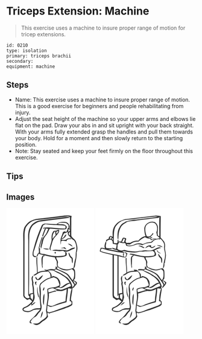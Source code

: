 # Triceps Extension: Machine
> This exercise uses a machine to insure proper range of motion for tricep extensions.

``` 
id: 0210 
type: isolation 
primary: triceps brachii 
secondary:  
equipment: machine 
``` 

## Steps

 - Name: This exercise uses a machine to insure proper range of motion. This is a good exercise for beginners and people rehabilitating from injury.
 - Adjust the seat height of the machine so your upper arms and elbows lie flat on the pad. Draw your abs in and sit upright with your back straight. With your arms fully extended grasp the handles and pull them towards your body. Hold for a moment and then slowly return to the starting position.
 - Note: Stay seated and keep your feet firmly on the floor throughout this exercise.

## Tips


## Images

<svg width="175pt" height="250pt" viewBox="0 0 175 250" xmlns="http://www.w3.org/2000/svg"><g fill="#FFF"><path d="M0 0h175v250H0V0m99.97 16.62c-10.61 1.28-21.24 2.46-31.85 3.78-5.57.52-11.29.91-16.32 3.59-7.43 1.95-12.42 8.4-16.12 14.73-2.94 8.82-1.87 18.2-1.86 27.31-.02 36 .03 72-.02 107.99.43 1.06.85 2.12 1.25 3.2 2.09 1.7 4.26 3.3 6.32 5.05 1.59-.63 3.2-1.24 4.79-1.86 1.77 1.54 3.56 3.04 5.35 4.56-3.82 4.13-7.81 8.43-13.12 10.63-2.26 1.15-5.47 1.71-6.23 4.53-.47 4.74 5.33 5.73 8.85 6.12 4.86.92 9.09-1.79 13.09-4.07 4.33-.88 8.8-.94 13.2-1.09-1.92 3.08-4.94 5.23-6.99 8.2-3.11 4.72-7.37 8.51-11.54 12.27-1.79 1.79-3.64 4.63-1.41 6.85 1.35.09 2.71.19 4.06.28-1.1-.89-2.22-1.79-3.32-2.68 1.89-4.17 4.95-8.03 9.2-9.93 3.88-2.06 5.41-6.44 8.42-9.4 4.63-3.9 5.38-10.79 3.71-16.32-.77-6.73-1.51-13.54-.59-20.29-.05-5-.31-10.03-1.35-14.92.46-5.14 5.47-7.66 9.07-10.52 5.25-4.1 11.81-5.66 18.1-7.37 2.83 1.34 6.41 2.29 7.74 5.46 1.55 3.32 2.74 6.8 3.56 10.37-3.39 1.94-7.03 3.77-11 3.99-4.58.35-9.35.99-13.38 3.36 0 7.54 1.49 15.11.05 22.6-1.37 6.57-1.53 13.3-2.59 19.92-.17 4.21 3.01 8.67.66 12.69-3.51 4.65-9.41 6.52-13.26 10.84-3.88 3.62-9.38 2.59-14.18 2.53 3.15 1.6 6.7 4.1 10.36 2.54 3.94-.82 6.41-4.12 9.39-6.47 4.24-2.6 8.81-5.35 11-10.04-1.07-2.52-1.13-5.27-1.16-7.96 1.44.84 2.89 1.68 4.33 2.53l.04-1.15c10.12-2.49 20.05-5.77 29.9-9.19 5.05-2.38 10.92-3.39 15.11-7.3.24-2.25.11-4.51.09-6.77-.98-.91-1.98-1.78-2.86-2.78.54-7.96 2.78-15.71 3.08-23.68 2.46-.35 4.07-1.97 4.84-4.27 2.28-1.63 4.15-3.82 4.18-6.8-1.55-2.26-4.27-3.17-6.57-4.42.85-1.2 1.75-2.36 2.67-3.51.46-5.19.67-10.47-.08-15.64-.22-1.9-1.74-3.14-2.99-4.41 3.51-1.9 3.05-6.21 3.71-9.54 1.34-7.32 3.05-14.66 2.56-22.15 1.75-4.67 2.13-9.88.69-14.69-1.13-4.07-1.92-8.68-5.33-11.57-2.1-2.09-4.81-3.97-5.9-6.78-.24-8.97.05-17.96-.04-26.94.1-4.13-.41-8.35.75-12.38-9.93-2.75-20.09.16-30.06.97M75.12 156.84c-1 2.23-3.18 4.67-1.66 7.2 1.65-1.84 3.07-4.87 1.66-7.2m-2.08 27.18c-.23 2.92.07 5.93 1.89 8.34 0-7.54.99-15.03.9-22.58-3.09 4.11-2.41 9.42-2.79 14.24m-5.06 34.29c3.18-3.79 4.46-8.77 4.73-13.62-3.5 3.54-3.33 9.09-4.73 13.62z"/><path d="M65.06 23.07c19.02-1.97 38.01-4.22 56.95-6.74 1.63-.03 3.03.93 4.54 1.38.22 8.1-.01 16.2.04 24.3-.29-.5-.87-1.52-1.16-2.02 1.87-5.16-1.95-11.83-7.49-12.51-6.25-.72-13.06-.08-18 4.2-7.8-.33-15.61-.39-23.39-1.09-2.26.92-5.2 1.34-6.14 3.97C63.95 48.92 58.54 63.8 54.7 79.09c-1.27 4.6-2.95 9.31-2.34 14.15.52 3.4 5.57 5.73 7.9 2.63-1.83-.84-4.58-.3-5.78-2.25-.85-3.62-.25-7.41 1.31-10.74 5.02-16.46 10.42-32.86 17.3-48.64 1.34-1.25 3.24-1.62 4.84-2.47 12.55 2.31 25.39 1.49 38.02 2.85 2.67.72 2.31 3.99 1 5.84-14.34.33-28.65-3.48-42.97-1.67-.16.54-.48 1.6-.65 2.13 1.51-.39 3.02-.79 4.53-1.14-.42.53-1.27 1.59-1.7 2.11-1.61 4.26-3.09 8.57-4.66 12.84.45.72.91 1.43 1.37 2.14 1.55-5.72 3.78-11.22 6.18-16.63 1.5.25 2.99.51 4.49.77-2.05 3.85-3.14 8.19-5.72 11.74-1.79 2.65-4.3 4.79-5.68 7.71-2.46 4.55-2.05 9.91-3.82 14.7-.93 1.86.61 3.54 1.31 5.19.17-3.8 1.56-7.29 2.62-10.88.81-5.37 2.46-10.89 6.19-14.99 2.89-3.43 5.13-7.41 6.75-11.59.44-1.07 1.18-2.7 2.71-2.13 10.22.4 20.55 2.57 30.74.87 1.37-1.8 2.53-4.31.67-6.23-3.95-5.17-11.47-2.77-16.99-4.14 3.94-3.19 9.11-2.1 13.77-2.18 3.32-.1 5.81 2.3 7.63 4.79.08 1.85.15 3.71.21 5.56-.39-.03-1.16-.08-1.55-.11-.44 3.1-1.66 6.03-3.47 8.58-.48-.47-1.43-1.41-1.91-1.88-1.45.45-2.95.81-4.33 1.45-1.04 4.67-3.24 8.94-4.61 13.49-.37 3.84-.24 7.72-.26 11.57.84-1.99 1.11-4.14.88-6.28 3.1-3.31 7.46-.81 11.24-.69.63-4.81 6.23-4.26 9.83-3.97-.23-.5-.69-1.49-.92-1.99-2.81.55-6.16-.33-8.52 1.65-3.14 3.03-7.82 1.1-11.68 1.64 2.8-1.97 6.36-2.9 8.59-5.63.98-1.5 1.77-3.12 2.4-4.79-2.92-.38-3.68 3.15-5.04 5.03-1.59 1.08-3.17 2.16-4.76 3.25 1.71-3.6 2.94-7.5 5.22-10.78 2.85-.66 5.83-1.15 7.76-3.61-.9 2.31-.25 4.74.18 7.07 1.95 1.11 3.34 2.83 4.18 4.9.47.19 1.4.56 1.87.74 1.08 2.35 3.26 3.73 5.57 4.66 4.81 6.63 5.96 15.56 3.85 23.37-.75 4.97.19 10.16-1.62 14.97-1.81 5.32-1.73 11-3.14 16.39-5.55 2.13-11.63 4.4-17.61 2.73-3.94-1.02-7.92-2.09-11.58-3.88-2.41-2.02-2.73-5.42-1.94-8.3 1.37-4.29-3.21-7.21-3.22-11.34 6.78-.21 14.04.16 20.17-3.26 1.3-2.39 1.08-5.04-.59-7.22l-2.35.84c1.71 2.02 1.17 5.3-1.44 6.19-12.36 2.14-25.19 1.05-37.19-2.52-3.39-1.28-7.16-.54-10.5-1.99-.22-3.2-1.06-6.45-.03-9.6l-1.85-.68c2.32-7.33 3.65-15 6.95-22l-2.08.48c-2.25 6.95-4.57 13.9-6.02 21.06.19 3.02.47 6.03.54 9.05-2.28 2.23-4.39 4.88-4.5 8.24l.61.05c1.73-1.63 2.21-4.17 3.51-6.13 4.06 2.59 8.99 2.29 13.39 3.94 6.07 1.67 12.36 2.4 18.54 3.57.79 3.03 2.81 5.51 3.84 8.42.23 3.66-.23 7.47 1.48 10.89-.94-.3-2.82-.89-3.76-1.18-.04 1.47-.05 2.94-.02 4.42-.97.4-1.95.8-2.92 1.2-3.7-.68-7.54-.78-11.11.53-2.85 1.22-5.88.12-8.83.18 1.27 1.35 2.96 2.06 4.69 2.6-5.92-.62-12.26-.56-17.35 2.93-.03-10.19-1.53-20.33-.93-30.54-2.23-.58-1.67 2.52-1.75 3.82-.48 9.23 1.66 18.33 1.21 27.54-2.28 1.44-4.54 2.92-6.84 4.33 0 .24.01.73.02.97 4.44.17 7.39-3.98 11.36-5.37 5.33-2.77 11.44-1.71 17.15-2.74 4.58 2.18 5.41 7.38 5.23 11.93-7.93 1.28-14.24 6.81-20.26 11.75-3.01 5.11-1.88 11.16-1.49 16.77.95 4.57-.97 9.17-.07 13.74 1.17 5.32 1.1 10.8 1.8 16.18.53 3.17-3.15 2.79-5.19 2.73-4.73-.4-9.26 1.45-13.24 3.85-4.36 2.95-10.11 1.68-14.74.02-2.26-3.38 3.29-4.37 5.42-5.72 3.37-1.41 6.36-3.61 8.88-6.23.53.39 1.06.78 1.59 1.18l-1.68 2.14c3.26-2.08 6.78-4.08 9.06-7.29-2.73 0-4.46 2.15-6.21 3.92-.38-.54-.77-1.07-1.15-1.6 4.81-4.07 6.63-11.03 5.16-17.05-1.4-5.64-.05-11.56-1.66-17.14-.65-2.27-.89-4.64-.14-6.92-.64-2.32-1.37-4.65-1.66-7.05-.33-2.15 1.11-4.11 1.01-6.22-.86-.96-1.79.91-2.21 1.5-2.71 4.68 1.39 9.72-.06 14.65 1.49 5.83 1.86 11.79 1.71 17.81-2 .33-3.98.72-5.97 1.07-.42.76-.93 1.45-1.54 2.06-.36-7.24-.24-14.52-.05-21.78.3-32-.3-64.02.34-96.02.7-7.3 2.57-15.08 7.87-20.47 3.62-2.85 7.62-5.49 12.1-6.74 20.24-2.63 40.53-4.86 60.72-7.78-2.03-1.76-4.85-1.48-7.34-1.5-14.39 1.9-28.79 3.68-43.19 5.47-7.35.98-15.34 1.78-21.25 6.73-4.31 2.48-6.55 7.09-8.79 11.31-2.96 7.32-2.44 15.32-2.1 23.02.05 36.3-.03 72.61.04 108.9 1.12 1.34 3.41 2.81 2.15 4.82-4.24 3.7-10.87-1.8-9.72-6.69.21-40.03-.14-80.07.2-120.1.34-4.19.89-8.48 2.4-12.43 5.06-9.39 15.53-16.01 26.35-15.44m29.21 22.08c-4.35 4.83-4.64 11.74-3.98 17.89-.98 6.11-3.59 11.92-4.52 18.06 1.25 1.29 2.49 2.6 3.89 3.74-.54-1.05-1.12-2.07-1.71-3.07.01-2.26.31-4.5 1.22-6.58 1.74-4.33 2.1-9.14 4.47-13.23 3.16-6.53 11.01-10.2 11.75-17.98-.55-.37-1.66-1.11-2.21-1.48-2.35 2.57-5.85 1.96-8.91 2.65m28.13 25.68c3.36 1.62 6.23 4.09 9.68 5.52-2.01-3.29-5.62-6.1-9.68-5.52m-15 8.71c2.31.13 4.63.1 6.95.05 1.7.95 3.48 1.74 5.31 2.42-.99-1.55-2.14-2.99-3.3-4.41-3.01.56-6.01 1.15-8.96 1.94m20.29 1.12c-2.89 1.85-6.25 4.04-9.83 3.05-5.5-1.5-11.25-.4-16.86-1.03-3.5-.5-6.99.04-10.26 1.33 4.53.98 9.23.57 13.8 1.34 3.87.72 8.99-2.61 11.5 1.83.44-.25.89-.5 1.34-.75 6.23.84 11.05-3.87 16.67-5.52 1.57-.16 1.97-1.78 2.7-2.9-3.09.55-6.46.69-9.06 2.65m-54.59-.58c3.76 1.39 8.35 3.32 12.09.86-3.98-.61-8.06-1.45-12.09-.86m24.23 10.24c1.55-.42 1.41-3.31-.13-3.66-1.5.47-1.33 3.24.13 3.66m26.34-2.07c.5 4.52 1.95 9.26 6.15 11.65.65 3.2-.09 6.9 2.22 9.55.28-3.42.67-6.92-.08-10.31-1.05-1.62-2.7-2.7-3.96-4.13-1.69-2.14-1.4-5.67-4.33-6.76m-53.65 12.69c-.01 6.15.4 12.33 1.56 18.38 1.13-1.78 1.03-3.82.29-5.73 1-6.03-.66-12.42 1.91-18.15.81-.1 2.44-.3 3.25-.41-.5-.38-1.51-1.14-2.02-1.52-3.72.24-4.74 4.4-4.99 7.43m-7.25 40.66c-1.77-1.27-2.75-3.19-3.77-5.04-2.18.19-.73 2.6-.29 3.68 1.84 3.41 6.68 3.14 9.13.61 2.18-2.27 4.05-4.87 5.16-7.83-4.06 1.99-6.95 5.59-10.23 8.58m-5.5 4.99c-.77 2.7.56 4.88 2.65 6.49-.22-1.26-.46-2.52-.73-3.77.44-1.18.87-2.35 1.29-3.53-.81.2-2.41.61-3.21.81m5.18 25.33c.53 2.08.82 4.36 2.52 5.88-.04-4.43-1.98-8.53-2.39-12.91-.35-3.07-.18-6.16-.37-9.24-1.26 5.32-1.1 10.98.24 16.27z"/><path d="M123.8 41.38c.8.4 2.38 1.18 3.17 1.58-.53 1.83-1.59 3.29-3.35 4.11-.51-1.9-.29-3.82.18-5.69zM91.96 60.99c-.38-5.52.76-11.59 5.13-15.37.35 2.73.69 5.47.95 8.21a43.304 43.304 0 0 0-6.08 7.16zM99.19 47.02c1.41-.84 2.97-1.36 4.48-2.01-.56 2.43-1.93 4.49-3.63 6.26-.33-1.4-.67-2.82-.85-4.25zM126.45 47.07c.13 2.26.16 4.52.2 6.78-.81-.6-1.62-1.19-2.42-1.78.2-1.91.33-3.95 2.22-5zM102.49 117.13c7.59 6.09 18.82 8.75 27.69 3.84 1.82 1.41 4.32 2.62 4.56 5.21.54 5.8.82 12.03-2.78 17-4.15-4.56-6.58-10.79-12.12-13.95-4.97-2.94-10.22-5.41-15.63-7.43-1.67-.55-2.86-1.91-4.19-2.98.62-.42 1.85-1.27 2.47-1.69z"/><path d="M95.19 123.21c1.14-.65 2.29-1.28 3.44-1.91 6.79 2.71 13.56 5.55 19.82 9.38 3.75 2.18 5.7 6.23 8.33 9.5 3.12 3.87 6.1 7.9 8.37 12.34-1.05 1.82-2.23 3.56-3.47 5.26-.99-8.47-5.44-16.89-12.65-21.69-2.66-1.79-5.38-3.5-8.07-5.24-4.93-3.19-10.55-5.02-15.77-7.64z"/><path d="M82.75 123.96c3.65-.91 7.42-.66 11.11-.29 5.83 4.29 13.05 6.16 18.69 10.78 5.77 3.02 10.38 7.76 13.36 13.53-3.41.86-6.94 1.76-9.69 4.09-3.32 2.16-6.45 5.46-10.7 5.37 2.93-4.83 2.66-11.6-.92-16.06-2.49-4.25-7.61-5.64-12.09-6.68-.78.78-1.57 1.56-2.35 2.34.93-5.67-2.76-10.37-7.41-13.08zM132.83 143.63c1.73 1.22 3.42 2.51 5.12 3.78v2.42c-.4.6-.79 1.2-1.18 1.81-1.04-2.8-2.63-5.34-3.94-8.01z"/><path d="M126.91 149.42c.7 1.75 1.32 3.52 1.93 5.3-5.07 1.97-10.21 3.76-15.14 6.06-1.7.86-3.62 1.09-5.47 1.42-3.8-1.24-7.96-1.21-11.47-3.32 2.4-.47 4.79-1 7.16-1.64 1.96.92 4.19 1.9 6.36 1.11 6.09-1.99 10.24-7.57 16.63-8.93z"/><path d="M82.95 161.74c3.17-1.36 6.54-2.95 10.06-2.64 2.8 1.09 5.46 2.52 8.33 3.44-.83.12-2.49.35-3.32.47.74.48 1.49.96 2.25 1.42 3.44-.68 6.89.8 10.31-.02 3.32-.76 6.41-2.25 9.52-3.61.07 8.05-2.42 15.85-2.17 23.92-7.11 2.2-14.34 4.14-21.14 7.22-2.18.9-4.33 1.98-6.67 2.4-2.73-.37-5.26-1.49-7.83-2.42.62-7.57 3.38-14.95 2.12-22.63 5.02-1.34 9.86-3.69 15.11-3.92-.74-.61-1.46-1.24-2.15-1.89-4.45 1.36-8.91 2.71-13.42 3.88-.39-1.86-.71-3.74-1-5.62z"/><path d="M122.6 160.1c.65-.36 1.3-.7 1.96-1.05 1.77.72 3.63 1.03 5.51.46-2.54 8.04-3.43 16.38-4.02 24.75 1.18.51 2.36 1.02 3.55 1.52l.12 4.6c-5.74 3.83-12.5 5.51-18.87 7.97-8.78 2.73-17.02 7.13-26.19 8.57-1.23-.72-2.45-1.44-3.66-2.17.14-3.84.59-7.66.86-11.49 2.62 1.04 5.14 3.58 8.16 2.57 9.89-3.04 19.61-6.75 29.71-9.08.98-8.88 2.65-17.7 2.87-26.65zM48.17 171.37c1.73-.41 3.46-.82 5.2-1.2.32 4.16-.04 8.35-.96 12.41a93.481 93.481 0 0 1-4.11-4.79c-.04-2.14-.08-4.28-.13-6.42z"/></g><g fill="#333"><path d="M99.97 16.62c9.97-.81 20.13-3.72 30.06-.97-1.16 4.03-.65 8.25-.75 12.38.09 8.98-.2 17.97.04 26.94 1.09 2.81 3.8 4.69 5.9 6.78 3.41 2.89 4.2 7.5 5.33 11.57 1.44 4.81 1.06 10.02-.69 14.69.49 7.49-1.22 14.83-2.56 22.15-.66 3.33-.2 7.64-3.71 9.54 1.25 1.27 2.77 2.51 2.99 4.41.75 5.17.54 10.45.08 15.64-.92 1.15-1.82 2.31-2.67 3.51 2.3 1.25 5.02 2.16 6.57 4.42-.03 2.98-1.9 5.17-4.18 6.8-.77 2.3-2.38 3.92-4.84 4.27-.3 7.97-2.54 15.72-3.08 23.68.88 1 1.88 1.87 2.86 2.78.02 2.26.15 4.52-.09 6.77-4.19 3.91-10.06 4.92-15.11 7.3-9.85 3.42-19.78 6.7-29.9 9.19l-.04 1.15c-1.44-.85-2.89-1.69-4.33-2.53.03 2.69.09 5.44 1.16 7.96-2.19 4.69-6.76 7.44-11 10.04-2.98 2.35-5.45 5.65-9.39 6.47-3.66 1.56-7.21-.94-10.36-2.54 4.8.06 10.3 1.09 14.18-2.53 3.85-4.32 9.75-6.19 13.26-10.84 2.35-4.02-.83-8.48-.66-12.69 1.06-6.62 1.22-13.35 2.59-19.92 1.44-7.49-.05-15.06-.05-22.6 4.03-2.37 8.8-3.01 13.38-3.36 3.97-.22 7.61-2.05 11-3.99-.82-3.57-2.01-7.05-3.56-10.37-1.33-3.17-4.91-4.12-7.74-5.46-6.29 1.71-12.85 3.27-18.1 7.37-3.6 2.86-8.61 5.38-9.07 10.52 1.04 4.89 1.3 9.92 1.35 14.92-.92 6.75-.18 13.56.59 20.29 1.67 5.53.92 12.42-3.71 16.32-3.01 2.96-4.54 7.34-8.42 9.4-4.25 1.9-7.31 5.76-9.2 9.93 1.1.89 2.22 1.79 3.32 2.68-1.35-.09-2.71-.19-4.06-.28-2.23-2.22-.38-5.06 1.41-6.85 4.17-3.76 8.43-7.55 11.54-12.27 2.05-2.97 5.07-5.12 6.99-8.2-4.4.15-8.87.21-13.2 1.09-4 2.28-8.23 4.99-13.09 4.07-3.52-.39-9.32-1.38-8.85-6.12.76-2.82 3.97-3.38 6.23-4.53 5.31-2.2 9.3-6.5 13.12-10.63-1.79-1.52-3.58-3.02-5.35-4.56-1.59.62-3.2 1.23-4.79 1.86-2.06-1.75-4.23-3.35-6.32-5.05-.4-1.08-.82-2.14-1.25-3.2.05-35.99 0-71.99.02-107.99-.01-9.11-1.08-18.49 1.86-27.31 3.7-6.33 8.69-12.78 16.12-14.73 5.03-2.68 10.75-3.07 16.32-3.59 10.61-1.32 21.24-2.5 31.85-3.78m-34.91 6.45c-10.82-.57-21.29 6.05-26.35 15.44-1.51 3.95-2.06 8.24-2.4 12.43-.34 40.03.01 80.07-.2 120.1-1.15 4.89 5.48 10.39 9.72 6.69 1.26-2.01-1.03-3.48-2.15-4.82-.07-36.29.01-72.6-.04-108.9-.34-7.7-.86-15.7 2.1-23.02 2.24-4.22 4.48-8.83 8.79-11.31 5.91-4.95 13.9-5.75 21.25-6.73 14.4-1.79 28.8-3.57 43.19-5.47 2.49.02 5.31-.26 7.34 1.5-20.19 2.92-40.48 5.15-60.72 7.78-4.48 1.25-8.48 3.89-12.1 6.74-5.3 5.39-7.17 13.17-7.87 20.47-.64 32-.04 64.02-.34 96.02-.19 7.26-.31 14.54.05 21.78.61-.61 1.12-1.3 1.54-2.06 1.99-.35 3.97-.74 5.97-1.07.15-6.02-.22-11.98-1.71-17.81 1.45-4.93-2.65-9.97.06-14.65.42-.59 1.35-2.46 2.21-1.5.1 2.11-1.34 4.07-1.01 6.22.29 2.4 1.02 4.73 1.66 7.05-.75 2.28-.51 4.65.14 6.92 1.61 5.58.26 11.5 1.66 17.14 1.47 6.02-.35 12.98-5.16 17.05.38.53.77 1.06 1.15 1.6 1.75-1.77 3.48-3.92 6.21-3.92-2.28 3.21-5.8 5.21-9.06 7.29l1.68-2.14c-.53-.4-1.06-.79-1.59-1.18-2.52 2.62-5.51 4.82-8.88 6.23-2.13 1.35-7.68 2.34-5.42 5.72 4.63 1.66 10.38 2.93 14.74-.02 3.98-2.4 8.51-4.25 13.24-3.85 2.04.06 5.72.44 5.19-2.73-.7-5.38-.63-10.86-1.8-16.18-.9-4.57 1.02-9.17.07-13.74-.39-5.61-1.52-11.66 1.49-16.77 6.02-4.94 12.33-10.47 20.26-11.75.18-4.55-.65-9.75-5.23-11.93-5.71 1.03-11.82-.03-17.15 2.74-3.97 1.39-6.92 5.54-11.36 5.37-.01-.24-.02-.73-.02-.97 2.3-1.41 4.56-2.89 6.84-4.33.45-9.21-1.69-18.31-1.21-27.54.08-1.3-.48-4.4 1.75-3.82-.6 10.21.9 20.35.93 30.54 5.09-3.49 11.43-3.55 17.35-2.93-1.73-.54-3.42-1.25-4.69-2.6 2.95-.06 5.98 1.04 8.83-.18 3.57-1.31 7.41-1.21 11.11-.53.97-.4 1.95-.8 2.92-1.2-.03-1.48-.02-2.95.02-4.42.94.29 2.82.88 3.76 1.18-1.71-3.42-1.25-7.23-1.48-10.89-1.03-2.91-3.05-5.39-3.84-8.42-6.18-1.17-12.47-1.9-18.54-3.57-4.4-1.65-9.33-1.35-13.39-3.94-1.3 1.96-1.78 4.5-3.51 6.13l-.61-.05c.11-3.36 2.22-6.01 4.5-8.24-.07-3.02-.35-6.03-.54-9.05 1.45-7.16 3.77-14.11 6.02-21.06l2.08-.48c-3.3 7-4.63 14.67-6.95 22l1.85.68c-1.03 3.15-.19 6.4.03 9.6 3.34 1.45 7.11.71 10.5 1.99 12 3.57 24.83 4.66 37.19 2.52 2.61-.89 3.15-4.17 1.44-6.19l2.35-.84c1.67 2.18 1.89 4.83.59 7.22-6.13 3.42-13.39 3.05-20.17 3.26.01 4.13 4.59 7.05 3.22 11.34-.79 2.88-.47 6.28 1.94 8.3 3.66 1.79 7.64 2.86 11.58 3.88 5.98 1.67 12.06-.6 17.61-2.73 1.41-5.39 1.33-11.07 3.14-16.39 1.81-4.81.87-10 1.62-14.97 2.11-7.81.96-16.74-3.85-23.37-2.31-.93-4.49-2.31-5.57-4.66-.47-.18-1.4-.55-1.87-.74-.84-2.07-2.23-3.79-4.18-4.9-.43-2.33-1.08-4.76-.18-7.07-1.93 2.46-4.91 2.95-7.76 3.61-2.28 3.28-3.51 7.18-5.22 10.78 1.59-1.09 3.17-2.17 4.76-3.25 1.36-1.88 2.12-5.41 5.04-5.03-.63 1.67-1.42 3.29-2.4 4.79-2.23 2.73-5.79 3.66-8.59 5.63 3.86-.54 8.54 1.39 11.68-1.64 2.36-1.98 5.71-1.1 8.52-1.65.23.5.69 1.49.92 1.99-3.6-.29-9.2-.84-9.83 3.97-3.78-.12-8.14-2.62-11.24.69.23 2.14-.04 4.29-.88 6.28.02-3.85-.11-7.73.26-11.57 1.37-4.55 3.57-8.82 4.61-13.49 1.38-.64 2.88-1 4.33-1.45.48.47 1.43 1.41 1.91 1.88 1.81-2.55 3.03-5.48 3.47-8.58.39.03 1.16.08 1.55.11-.06-1.85-.13-3.71-.21-5.56-1.82-2.49-4.31-4.89-7.63-4.79-4.66.08-9.83-1.01-13.77 2.18 5.52 1.37 13.04-1.03 16.99 4.14 1.86 1.92.7 4.43-.67 6.23-10.19 1.7-20.52-.47-30.74-.87-1.53-.57-2.27 1.06-2.71 2.13-1.62 4.18-3.86 8.16-6.75 11.59-3.73 4.1-5.38 9.62-6.19 14.99-1.06 3.59-2.45 7.08-2.62 10.88-.7-1.65-2.24-3.33-1.31-5.19 1.77-4.79 1.36-10.15 3.82-14.7 1.38-2.92 3.89-5.06 5.68-7.71 2.58-3.55 3.67-7.89 5.72-11.74-1.5-.26-2.99-.52-4.49-.77-2.4 5.41-4.63 10.91-6.18 16.63-.46-.71-.92-1.42-1.37-2.14 1.57-4.27 3.05-8.58 4.66-12.84.43-.52 1.28-1.58 1.7-2.11-1.51.35-3.02.75-4.53 1.14.17-.53.49-1.59.65-2.13 14.32-1.81 28.63 2 42.97 1.67 1.31-1.85 1.67-5.12-1-5.84-12.63-1.36-25.47-.54-38.02-2.85-1.6.85-3.5 1.22-4.84 2.47-6.88 15.78-12.28 32.18-17.3 48.64-1.56 3.33-2.16 7.12-1.31 10.74 1.2 1.95 3.95 1.41 5.78 2.25-2.33 3.1-7.38.77-7.9-2.63-.61-4.84 1.07-9.55 2.34-14.15 3.84-15.29 9.25-30.17 15.71-44.53.94-2.63 3.88-3.05 6.14-3.97 7.78.7 15.59.76 23.39 1.09 4.94-4.28 11.75-4.92 18-4.2 5.54.68 9.36 7.35 7.49 12.51.29.5.87 1.52 1.16 2.02-.05-8.1.18-16.2-.04-24.3-1.51-.45-2.91-1.41-4.54-1.38-18.94 2.52-37.93 4.77-56.95 6.74m58.74 18.31c-.47 1.87-.69 3.79-.18 5.69 1.76-.82 2.82-2.28 3.35-4.11-.79-.4-2.37-1.18-3.17-1.58m2.65 5.69c-1.89 1.05-2.02 3.09-2.22 5 .8.59 1.61 1.18 2.42 1.78-.04-2.26-.07-4.52-.2-6.78m-23.96 70.06c-.62.42-1.85 1.27-2.47 1.69 1.33 1.07 2.52 2.43 4.19 2.98 5.41 2.02 10.66 4.49 15.63 7.43 5.54 3.16 7.97 9.39 12.12 13.95 3.6-4.97 3.32-11.2 2.78-17-.24-2.59-2.74-3.8-4.56-5.21-8.87 4.91-20.1 2.25-27.69-3.84m-7.3 6.08c5.22 2.62 10.84 4.45 15.77 7.64 2.69 1.74 5.41 3.45 8.07 5.24 7.21 4.8 11.66 13.22 12.65 21.69 1.24-1.7 2.42-3.44 3.47-5.26-2.27-4.44-5.25-8.47-8.37-12.34-2.63-3.27-4.58-7.32-8.33-9.5-6.26-3.83-13.03-6.67-19.82-9.38-1.15.63-2.3 1.26-3.44 1.91m-12.44.75c4.65 2.71 8.34 7.41 7.41 13.08.78-.78 1.57-1.56 2.35-2.34 4.48 1.04 9.6 2.43 12.09 6.68 3.58 4.46 3.85 11.23.92 16.06 4.25.09 7.38-3.21 10.7-5.37 2.75-2.33 6.28-3.23 9.69-4.09-2.98-5.77-7.59-10.51-13.36-13.53-5.64-4.62-12.86-6.49-18.69-10.78-3.69-.37-7.46-.62-11.11.29m50.08 19.67c1.31 2.67 2.9 5.21 3.94 8.01.39-.61.78-1.21 1.18-1.81v-2.42c-1.7-1.27-3.39-2.56-5.12-3.78m-5.92 5.79c-6.39 1.36-10.54 6.94-16.63 8.93-2.17.79-4.4-.19-6.36-1.11-2.37.64-4.76 1.17-7.16 1.64 3.51 2.11 7.67 2.08 11.47 3.32 1.85-.33 3.77-.56 5.47-1.42 4.93-2.3 10.07-4.09 15.14-6.06-.61-1.78-1.23-3.55-1.93-5.3m-43.96 12.32c.29 1.88.61 3.76 1 5.62 4.51-1.17 8.97-2.52 13.42-3.88.69.65 1.41 1.28 2.15 1.89-5.25.23-10.09 2.58-15.11 3.92 1.26 7.68-1.5 15.06-2.12 22.63 2.57.93 5.1 2.05 7.83 2.42 2.34-.42 4.49-1.5 6.67-2.4 6.8-3.08 14.03-5.02 21.14-7.22-.25-8.07 2.24-15.87 2.17-23.92-3.11 1.36-6.2 2.85-9.52 3.61-3.42.82-6.87-.66-10.31.02-.76-.46-1.51-.94-2.25-1.42.83-.12 2.49-.35 3.32-.47-2.87-.92-5.53-2.35-8.33-3.44-3.52-.31-6.89 1.28-10.06 2.64m39.65-1.64c-.22 8.95-1.89 17.77-2.87 26.65-10.1 2.33-19.82 6.04-29.71 9.08-3.02 1.01-5.54-1.53-8.16-2.57-.27 3.83-.72 7.65-.86 11.49 1.21.73 2.43 1.45 3.66 2.17 9.17-1.44 17.41-5.84 26.19-8.57 6.37-2.46 13.13-4.14 18.87-7.97l-.12-4.6c-1.19-.5-2.37-1.01-3.55-1.52.59-8.37 1.48-16.71 4.02-24.75-1.88.57-3.74.26-5.51-.46-.66.35-1.31.69-1.96 1.05m-74.43 11.27c.05 2.14.09 4.28.13 6.42 1.32 1.64 2.68 3.24 4.11 4.79.92-4.06 1.28-8.25.96-12.41-1.74.38-3.47.79-5.2 1.2z"/><path d="M94.27 45.15c3.06-.69 6.56-.08 8.91-2.65.55.37 1.66 1.11 2.21 1.48-.74 7.78-8.59 11.45-11.75 17.98-2.37 4.09-2.73 8.9-4.47 13.23-.91 2.08-1.21 4.32-1.22 6.58.59 1 1.17 2.02 1.71 3.07-1.4-1.14-2.64-2.45-3.89-3.74.93-6.14 3.54-11.95 4.52-18.06-.66-6.15-.37-13.06 3.98-17.89m-2.31 15.84c1.76-2.6 3.8-5 6.08-7.16-.26-2.74-.6-5.48-.95-8.21-4.37 3.78-5.51 9.85-5.13 15.37m7.23-13.97c.18 1.43.52 2.85.85 4.25 1.7-1.77 3.07-3.83 3.63-6.26-1.51.65-3.07 1.17-4.48 2.01zM122.4 70.83c4.06-.58 7.67 2.23 9.68 5.52-3.45-1.43-6.32-3.9-9.68-5.52zM107.4 79.54c2.95-.79 5.95-1.38 8.96-1.94 1.16 1.42 2.31 2.86 3.3 4.41-1.83-.68-3.61-1.47-5.31-2.42-2.32.05-4.64.08-6.95-.05z"/><path d="M127.69 80.66c2.6-1.96 5.97-2.1 9.06-2.65-.73 1.12-1.13 2.74-2.7 2.9-5.62 1.65-10.44 6.36-16.67 5.52-.45.25-.9.5-1.34.75-2.51-4.44-7.63-1.11-11.5-1.83-4.57-.77-9.27-.36-13.8-1.34 3.27-1.29 6.76-1.83 10.26-1.33 5.61.63 11.36-.47 16.86 1.03 3.58.99 6.94-1.2 9.83-3.05zM73.1 80.08c4.03-.59 8.11.25 12.09.86-3.74 2.46-8.33.53-12.09-.86zM97.33 90.32c-1.46-.42-1.63-3.19-.13-3.66 1.54.35 1.68 3.24.13 3.66zM123.67 88.25c2.93 1.09 2.64 4.62 4.33 6.76 1.26 1.43 2.91 2.51 3.96 4.13.75 3.39.36 6.89.08 10.31-2.31-2.65-1.57-6.35-2.22-9.55-4.2-2.39-5.65-7.13-6.15-11.65zM70.02 100.94c.25-3.03 1.27-7.19 4.99-7.43.51.38 1.52 1.14 2.02 1.52-.81.11-2.44.31-3.25.41-2.57 5.73-.91 12.12-1.91 18.15.74 1.91.84 3.95-.29 5.73-1.16-6.05-1.57-12.23-1.56-18.38zM62.77 141.6c3.28-2.99 6.17-6.59 10.23-8.58-1.11 2.96-2.98 5.56-5.16 7.83-2.45 2.53-7.29 2.8-9.13-.61-.44-1.08-1.89-3.49.29-3.68 1.02 1.85 2 3.77 3.77 5.04zM57.27 146.59c.8-.2 2.4-.61 3.21-.81-.42 1.18-.85 2.35-1.29 3.53.27 1.25.51 2.51.73 3.77-2.09-1.61-3.42-3.79-2.65-6.49zM62.45 171.92c-1.34-5.29-1.5-10.95-.24-16.27.19 3.08.02 6.17.37 9.24.41 4.38 2.35 8.48 2.39 12.91-1.7-1.52-1.99-3.8-2.52-5.88zM75.12 156.84c1.41 2.33-.01 5.36-1.66 7.2-1.52-2.53.66-4.97 1.66-7.2zM73.04 184.02c.38-4.82-.3-10.13 2.79-14.24.09 7.55-.9 15.04-.9 22.58-1.82-2.41-2.12-5.42-1.89-8.34zM67.98 218.31c1.4-4.53 1.23-10.08 4.73-13.62-.27 4.85-1.55 9.83-4.73 13.62z"/></g></svg>
<svg width="175pt" height="250pt" viewBox="0 0 175 250" xmlns="http://www.w3.org/2000/svg"><g fill="#FFF"><path d="M0 0h175v250H0V0m58.1 21.93c-2.53.52-4.78 1.87-7.2 2.74-5.79 1.9-10.53 6.37-13.6 11.54-3.92 6.13-3.72 13.76-3.35 20.75-1.27-.68-2.52-1.41-3.88-1.9-1.29.5-2.43 1.31-3.59 2.05-.05.78-.14 2.35-.19 3.13-1.71 1.14-3.58 1.99-5.36 3.01-.89 1.35.45 2.6.83 3.85l.86-2.43c2.75-1.11 6.05-3.6 8.88-1.36 2.91 1.25 2.22 4.83 2.73 7.36 2.55.4 5.08.88 7.55 1.6-.15 2.95-.84 5.83-1.37 8.73-2.7-1.1-5.44-2.43-8.47-2.07 3.53 4.05 9.45 3.02 13.51 6.22-2.91-.09-5.67-1.2-8.55-1.55-4.04-.82-8.2-.83-12.19-1.88 2.77.08 5.53-.17 8.24-.76-.68-.5-1.37-1.01-2.05-1.5-3.25.75-6.53-.08-9.78-.32-.42-1.33-.91-2.65-1.09-4.03.17-3.16 2.3-6.44.15-9.35-1.43 4.48-3.86 9.35-1.65 14.04-2.61-.6-5.26-.92-7.93-1.16-1.51 2.21-2.36 4.76-2.11 7.46 8.04 3.41 16.77 4.78 25.2 6.96-.03 26.31.03 52.63-.04 78.94-.03 1.96.6 3.85.93 5.78 2.36 1.31 4.42 3.07 6.57 4.69 1.7-.43 3.33-1.05 4.99-1.6 1.77 1.38 3.53 2.76 5.27 4.2-4.39 5.26-9.78 9.79-16.34 12.03-3.04.83-3.94 5.28-1.19 6.96 5.15 2.91 12.05 3.23 17.07-.16 4.67-3.52 10.9-2.25 16.36-2.82-1.66 2.68-4.12 4.67-6.12 7.07-3.46 5.08-7.69 9.69-12.62 13.38-.98 1.56-1.85 3.18-2.66 4.84.46.49 1.37 1.49 1.83 1.99 1.17.12 2.34.25 3.51.37-1.05-.91-2.11-1.82-3.16-2.73 1.82-4.14 4.88-7.96 9.05-9.86 4.19-2.13 5.66-6.91 8.98-9.95 3.25-2.67 4.08-7.18 4.13-11.16-1.25-6.25-1.82-12.64-1.88-19.01.59-5.98.55-12.06-.4-17.99-1.31-3.23.25-6.92 2.86-9.01 4.12-3.34 8.36-6.73 13.35-8.69 3.53-.99 6.93-2.4 10.54-3.09 2.8 1.33 6.33 2.29 7.67 5.4 1.54 3.36 2.85 6.85 3.57 10.48-3.38 1.95-7.03 3.76-10.99 4-4.58.34-9.33.97-13.35 3.34-.19 7.39 1.54 14.77.11 22.12-1.39 6.75-1.63 13.66-2.65 20.47-.13 4.18 2.98 8.58.67 12.58-3.47 4.69-9.42 6.51-13.25 10.85-3.85 3.64-9.31 2.68-14.11 2.61 3.13 1.56 6.64 4.01 10.26 2.43 3.69-.81 6.18-3.76 8.89-6.13 4.3-2.82 9.33-5.44 11.39-10.47-1.01-2.45-1.1-5.11-1.17-7.72 1.4.5 2.73 1.8 4.32 1.28 5.17-1 10.15-2.78 15.11-4.51 9.28-2.24 18.1-5.96 26.92-9.57 1.01-.84 2.08-1.62 3.06-2.5.31-2.17.13-4.37.17-6.54-.98-1.11-2.38-1.97-2.99-3.35.94-5.14 1.19-10.38 2.37-15.49.45-2.94 1.61-6.29-.31-8.95.3-.55.9-1.64 1.2-2.18-1.6-4.98-3.56-9.95-6.81-14.11-3.76-4.47-9.04-7.17-13.81-10.37-4.95-3.22-10.61-5.04-15.86-7.7 1.16-.66 2.33-1.3 3.51-1.95 3.97 1.81 8.18 3.08 12.01 5.19 4.63 2.38 9.85 4.46 12.76 9.04 3.74 5.61 8.67 10.48 11.49 16.67-.11 1.62-1.23 2.98-2.22 4.19.03.66.08 1.97.11 2.62 2.89-3.61 7.08-6.62 7.95-11.42-2.01-1.85-4.37-3.26-6.92-4.23.93-1.17 1.86-2.34 2.81-3.5.47-4.97.42-9.99.06-14.97-.14-2.38-1.94-4.16-3.71-5.54-4.94.69-9.72 3.27-14.83 2.32-4.67-.93-9.3-2.27-13.63-4.27-2.43-1.97-2.76-5.42-2-8.29 1.45-4.36-3.31-7.25-3.2-11.45 6.78-.18 14.06.18 20.17-3.25 2.29-3.71-.98-7.01-2.47-10.28 4.03-2.61 8.4-4.74 13.24-5.24-3.18-1.95-6.83-.94-9.84.76-5.78 3.3-12.61 5.67-19.3 4.24-4.56-.83-8.98 1.13-13.54 1.18-7.08 1.99-14.41.42-21.58-.11-3.06-.25-5.89-1.54-8.9-2.05-2.38.38-4.71 1.78-7.18 1.12-1.92-.49-3.73-1.33-5.61-1.96-.32-.48-.95-1.43-1.26-1.91.56-2.64.83-5.36.5-8.05.39-.09 1.17-.29 1.55-.38.29-1.7.44-4.53 2.95-3.88 3.43 1.44 6.98 2 10.66 1.29 1.02 1.78 1.71 3.71 2.38 5.64 3.39.6 6.89 1.27 10.31.49 4.08-.62 7.73-2.72 11.75-3.52 3.34-.35 6.75.34 9.76 1.8 4.68-3.08 10.32-4.59 15.91-4.5 3.61.25 5.1-3.71 7.83-5.31 3.03-1.38 6.38-1.78 9.64-2.31.35.32 1.04.97 1.39 1.29.14-.37.43-1.11.57-1.48.26-.11.79-.33 1.05-.45 3.41 4.1 7.85 8.32 7.15 14.19-1.15 5.15.97 10.12 1.74 15.16.15 3.95-.08 7.98-1.26 11.77-1.6 5.86-2.17 11.93-2.91 17.94 2.81-2.81 3.25-6.94 2.55-10.68l.92.47c.65-4.86 1.83-9.64 2.29-14.53.51-5.46-1.62-10.66-2.05-16.03.68-4.19.64-8.68-1.36-12.51-2.3-2.9-4.71-5.72-7.16-8.49.11-14.09.03-28.2.31-42.28-3.51-.36-6.98-1.24-10.52-1.02-20.29 2.46-40.6 4.79-60.9 7.19m40.51 57.51c2.55-1.08 4.92-2.53 7.48-3.6 1.68 1.56 3.76 2.53 5.84 3.44 2.93-.75 5.9-2.01 7.05-5.05-2.7 1.37-5.34 4.16-8.6 2.68-.02-.76-.05-2.28-.07-3.04-4.66-.63-9.2 1.61-11.7 5.57m23.13-5.65c3.8 1.35 7.71 2.39 11.56 3.58-2.78-3.26-7.53-3.81-11.56-3.58m-36.91 1.23c2.78.66 5.5 1.57 8.01 2.93 1.36.63 3.19 2.03 4.29.27-3.66-2.06-7.97-5.11-12.3-3.2m37.11 7.63c-.44 4.54 4.1 6.74 7.84 7.48-1.39-1.39-3.24-2.11-4.86-3.16-1.11-1.36-1.89-2.95-2.98-4.32m2.38 7.78c.41 2.84.97 6 3.52 7.74 4.09 2.38 1.04 8.05 4.16 11.04.02-4 1.79-9.39-2.01-12.23-2.33-1.81-3.28-4.79-5.67-6.55m-50.39 73.84c.48-2.37 2.62-4.78 1.42-7.2-1.61 2.03-3.46 4.84-1.42 7.2m-.83 19.7c-.2 2.9.02 5.9 1.76 8.35.13-7.51 1.01-14.99.88-22.51-2.92 4.15-2.29 9.38-2.64 14.16m-5.1 34.3c3.08-3.85 4.64-8.84 4.52-13.75-2.99 3.92-3.23 9.13-4.52 13.75z"/><path d="M115.03 17.06c2.85-.66 5.91-1.05 8.71.05-1.93.37-3.88.59-5.83.83-8.3 1.33-16.68 2.13-25 3.3-5.67.64-11.3 1.73-17.02 1.57-5.45 1.26-10.97 2.19-16.32 3.85-2.89 2.45-6.85 3.54-9.16 6.66-1.94 2.34-3.22 5.11-4.64 7.77-2.65 6.3-2.45 13.18-2 19.86l1.51.12c-.01-8.31.96-17.09 5.5-24.26 2.25-3.84 6.3-5.96 9.86-8.37 5.22-3.19 11.55-2.38 17.35-3.25 7.59-1.53 15.32-2.31 23.02-3.11 8.12-1.24 16.29-2.24 24.46-2.95.36-.61 1.07-1.84 1.43-2.45-.85 13.06-.01 26.18-.26 39.26-.82-.45-1.63-.89-2.45-1.33-2.48-6.33 1.11-12.86-.73-19.24-.91-2.96-2.79-5.68-5.34-7.45-8.87-3.9-20.46 2.5-21.35 12.28.24 5.17.51 10.52 2.47 15.38-5.89.88-10.82 4.48-14.33 9.17-5.68-1.19-11.41.94-16.04 4.15-2.55.05-5.09.06-7.64.07-.62-1.06-1.26-2.11-1.91-3.15.66-1.85 1.73-3.74 1.23-5.77-1.8-1.28-4.15-1.83-6.28-1.11-1.57 2.18-2.35 4.79-3.31 7.26-1.87.01-3.74.05-5.61.12l-.03-3.75-1.54.22c-.17 2.26.22 4.74-1.09 6.74-2.05.2-4.12.03-6.17-.08-.28-2.15-.72-4.31-.66-6.49.8-8.17-.22-16.72 2.84-24.52 3.91-7.02 10.44-12.92 18.39-14.84 5.25-1.04 10.64-.98 15.95-1.52 13.95-2.01 27.97-3.58 41.99-5.02z"/><path d="M101.31 33.38c3.84-4.66 11.23-6.56 16.57-3.39 4.65 3.87 5.55 10.79 3.45 16.24-1.03 2.02-.05 4.1.6 6.06l-.48 1.55c2.02 1.9 4.12 3.72 6.09 5.67l-.67.38c-2.01.35-4.04.61-6.05.96-3.04-1.13-6.41-.84-8.78 1.55-1.63-2.91-4.63-4.2-7.89-3.91.93-.35 1.87-.69 2.81-1.04 1.98 1.01 4.01 1.9 6.15 2.5-.64-1.94-2.44-2.74-4.25-3.29 2.53-1.35 4.26-3.66 6.05-5.82-.32-.57-.63-1.14-.94-1.71-2.26 3.34-5.3 7.77-9.91 7.11-3.45-.21-3.5-4.29-4.43-6.76-.99-5.3-1.96-11.53 1.68-16.1zM28.13 60.32c.52-1.58.86-4.11 3.14-3.39.89 1.41-.13 2.89-.49 4.28-.66-.23-1.99-.67-2.65-.89z"/><path d="M84.95 66.53c3.92-3.61 8.33-6.82 13.24-8.94 2.54 1.54 5.24 2.9 8.3 2.7 2.11-.35 2.79 1.93 3.95 3.19 2.81-.81 5.49-2.02 8.34-2.67l.07.49c-3.64.93-5.95 4-8.94 6-5.64 0-10.99 1.83-16.05 4.18-5.08-2.51-11.25-2.26-16.28.25-4.58 2.27-9.9 3.25-14.89 1.81-.25-.47-.73-1.42-.97-1.9 2.75-.11 5.95 1.34 8.22-.82 4.27-3.32 9.6-5.05 15.01-4.29zM33.53 62.69c-1.72-.12-1.4-3.71.24-3.24.66.84 1.07 2.82-.24 3.24zM52.35 67.57c1.35-2.47 2.29-5.14 3.71-7.57.79.53 1.56 1.08 2.3 1.67-.7 2.08-1.21 4.27-2.3 6.21-1.24-.07-2.48-.17-3.71-.31zM10.12 85.23c.5-1.83-.07-4.92 2.61-5 6.44 1.59 12.66 4.09 19.3 4.83 4.8.32 9.31 2.19 14.11 2.51 4.03.21 8.39 2.15 12.05-.46-1.28-.17-3.86-.5-5.14-.67 3.13-2.5 6.61.33 10.05.37 5.34.33 10.6 1.78 15.98 1.17 4.42-.07 8.55-2.34 13.01-1.71 2.28.3 4.45-.74 6.72-.65 5.08.37 10.11-.64 15.18-.59.91.82 1.82 1.64 2.76 2.45 1.02 2.29 1.43 5.74-1.54 6.76-9.23 1.45-18.85 1.69-28.03-.39-6.31-.77-12.16-3.68-18.62-3.35-.35.35-1.05 1.04-1.4 1.38 6.46.37 12.4 3.13 18.79 3.89 3.47.89 7.06 1.1 10.56 1.88.66 1.87 1.4 3.73 2.45 5.42 3.08 4.08.19 9.6 2.93 13.89-.96-.24-2.88-.74-3.84-.99-.01 1.43.03 2.85.09 4.28-1.01.41-2.01.82-3.01 1.24-3.2-.48-6.46-.75-9.67-.21-1.02.21-1.28 1.32-1.14 2.22 3.2-.3 6.4-.17 9.59.13 5.78 4.33 13.02 6.15 18.64 10.78 5.8 3.03 10.42 7.81 13.42 13.6-7.94.63-12.63 8.14-20.13 9.75 2.08-5.23 2.56-11.78-1.26-16.35-2.16-3.83-6.61-5.24-10.56-6.41-1.6-.51-2.72 1.18-4.01 1.83-.12-1.91.02-3.85-.38-5.72-1.3-2.49-3.25-4.63-5.63-6.12-1.32-3.34-5.48-2.31-8.28-3.04.43.85.85 1.7 1.27 2.56-5.07-.24-10.23.26-14.51 3.23.13-9.55-1.61-19.04-.87-28.6-.44-.01-1.33-.04-1.77-.05-.53 9.86 1.64 19.58 1.26 29.42-2.32 1.47-4.62 2.97-6.99 4.37l.12.93c4.68.03 7.71-4.36 11.99-5.69 5.17-2.53 11.04-1.35 16.52-2.49 4.6 2.2 5.45 7.43 5.23 12.02-7.94 1.29-14.24 6.82-20.25 11.77-2.99 5.1-1.9 11.13-1.46 16.71 1.01 4.78-1.16 9.6.04 14.35 1.02 4.44.88 9.02 1.5 13.52.22 1.47.28 3.03-.37 4.41-3.56.94-7.39-.22-10.91 1.08-3.8.96-6.9 3.51-10.54 4.85-3.91.29-7.83-.49-11.59-1.49.01-.71.02-2.13.02-2.84 3.31-2.38 7.4-3.4 10.65-5.86 3.47-2.52 6.65-5.52 9.04-9.08 1.27-2.58 1.72-5.46 2.49-8.2-1.07-5.54-1.79-11.17-1.71-16.82.23-4.09-2.39-8.03-.88-12.1-1.51-4.31-2.21-8.83-.56-13.2-1.53-.84-1.94 1.25-2.6 2.15-2.17 4.4 2.02 8.83.13 13.21 1.62 6 2.04 12.15 1.89 18.35-2.48.15-4.9.68-7.27 1.37-.13 2.91.83 5.87.28 8.74-4.48 1.24-10.3-2.49-9.58-7.47.02-26-.04-52 .04-78 2.39.53 4.8 1.06 7.16 1.74-.11 26.62-.01 53.25-.06 79.87 2.48-1.79 1.95-5.04 2.14-7.7-.04-23.94.03-47.87-.04-71.81 4.86 1.18 9.71 2.84 14.78 2.57 1.04-2.65 2.05-5.31 2.87-8.04-1.56-.92-3.19-1.75-4.84-2.5-.57 1.83 1.5 2.28 2.59 3.17.06 2.38-.9 4.6-1.62 6.82-1.25-.47-2.5-.94-3.76-1.39.47-2.48.62-5.01.73-7.54-2.57 1.89-1.81 4.97-1.54 7.63-7.93-3.11-16.47-3.95-24.78-5.45-6.53-2.08-13.46-2.75-19.84-5.24m59.96 15.73c.02 6.13.3 12.31 1.57 18.33 1-1.76.95-3.73.16-5.57.64-4.86.34-9.77.66-14.63.19-2.64 2.46-4.03 4.47-5.3-4.59-1.53-6.89 3.44-6.86 7.17m-7.23 40.66c-2.07-1.26-3.08-3.44-4.09-5.54-2.39 3.18 1.9 7.62 5.36 6.58 4.55-.99 7.07-5.7 8.83-9.61-3.99 2.04-6.88 5.56-10.1 8.57m-5.54 4.98c-.71 2.66.5 4.87 2.59 6.46a92.99 92.99 0 0 0-.74-3.77c.44-1.14.87-2.28 1.29-3.43-.78.19-2.36.56-3.14.74m7.58 31.18c.05-4.43-1.97-8.51-2.35-12.88-.33-3.06-.16-6.14-.33-9.21-1.41 7.26-1.25 15.67 2.68 22.09m-15.5 15.72c3.18-1.7 6.27-3.72 8.63-6.47-3.94-.12-6.32 3.81-8.63 6.47z"/><path d="M99.78 117.65c1.36.11 2.98-.66 4.11.49 7.49 5.29 17.95 7.46 26.27 2.8 1.84 1.42 4.43 2.62 4.6 5.27.38 5.72 1.04 12.08-2.86 16.85-4.25-4.44-6.55-10.74-12.12-13.84a97.333 97.333 0 0 0-16.24-7.63c-1.87-.56-2.63-2.55-3.76-3.94zM132.76 143.41c1.73 1.3 3.53 2.56 5.1 4.06.5 1.57-.45 3-.95 4.42-1.17-2.93-2.84-5.62-4.15-8.48zM110.28 158.33c6.11-2.02 10.26-7.65 16.71-8.94.67 1.77 1.28 3.56 1.86 5.36a302.64 302.64 0 0 0-16.96 6.79c-5.12.62-10.58-.25-15.19-2.68 2.43-.47 4.85-1 7.24-1.67 1.94.95 4.16 1.92 6.34 1.14zM82.93 161.75c3.14-1.44 6.53-2.92 10.06-2.69 2.66 1 5.17 2.38 7.88 3.28-5.77 1.27-11.28 3.46-17.05 4.71-.33-1.77-.62-3.53-.89-5.3zM122.56 159.8c2.44-.96 5.01.27 7.53-.25-1.13 4.45-2.34 8.9-3.05 13.44-.34 3.76-.42 7.54-.97 11.28 1.18.49 2.36.97 3.54 1.45.04 1.53.08 3.07.13 4.61-1.98.71-3.59 2.07-5.4 3.08-9.4 3.79-19.16 6.63-28.53 10.51-3.71 1.42-7.57 2.41-11.52 2.87-1.1-.67-2.2-1.34-3.29-2 .13-3.87.56-7.72.8-11.58 2.4.91 4.62 3.1 7.31 2.77 10.22-2.92 20.18-6.9 30.58-9.24.98-8.98 2.74-17.9 2.87-26.94z"/><path d="M103.72 164.29c5.81 1.36 11.34-1.14 16.45-3.61-.06 8.1-2.36 15.97-2.23 24.08-4.79 1.55-9.7 2.75-14.41 4.56-4.62 1.35-8.76 4.05-13.47 5.07-2.69-.42-5.21-1.52-7.77-2.4.52-7.51 3.35-14.8 2.11-22.42 6.44-1.68 12.71-4.49 19.32-5.28zM48.34 171.6c1.72-.38 3.43-.8 5.15-1.21.06 3.99.03 8.04-1.02 11.91-1.4-1.5-2.74-3.04-4.06-4.6 0-2.04-.03-4.07-.07-6.1z"/></g><g fill="#333"><path d="M58.1 21.93c20.3-2.4 40.61-4.73 60.9-7.19 3.54-.22 7.01.66 10.52 1.02-.28 14.08-.2 28.19-.31 42.28 2.45 2.77 4.86 5.59 7.16 8.49 2 3.83 2.04 8.32 1.36 12.51.43 5.37 2.56 10.57 2.05 16.03-.46 4.89-1.64 9.67-2.29 14.53l-.92-.47c.7 3.74.26 7.87-2.55 10.68.74-6.01 1.31-12.08 2.91-17.94 1.18-3.79 1.41-7.82 1.26-11.77-.77-5.04-2.89-10.01-1.74-15.16.7-5.87-3.74-10.09-7.15-14.19-.26.12-.79.34-1.05.45-.14.37-.43 1.11-.57 1.48-.35-.32-1.04-.97-1.39-1.29-3.26.53-6.61.93-9.64 2.31-2.73 1.6-4.22 5.56-7.83 5.31-5.59-.09-11.23 1.42-15.91 4.5-3.01-1.46-6.42-2.15-9.76-1.8-4.02.8-7.67 2.9-11.75 3.52-3.42.78-6.92.11-10.31-.49-.67-1.93-1.36-3.86-2.38-5.64-3.68.71-7.23.15-10.66-1.29-2.51-.65-2.66 2.18-2.95 3.88-.38.09-1.16.29-1.55.38.33 2.69.06 5.41-.5 8.05.31.48.94 1.43 1.26 1.91 1.88.63 3.69 1.47 5.61 1.96 2.47.66 4.8-.74 7.18-1.12 3.01.51 5.84 1.8 8.9 2.05 7.17.53 14.5 2.1 21.58.11 4.56-.05 8.98-2.01 13.54-1.18 6.69 1.43 13.52-.94 19.3-4.24 3.01-1.7 6.66-2.71 9.84-.76-4.84.5-9.21 2.63-13.24 5.24 1.49 3.27 4.76 6.57 2.47 10.28-6.11 3.43-13.39 3.07-20.17 3.25-.11 4.2 4.65 7.09 3.2 11.45-.76 2.87-.43 6.32 2 8.29 4.33 2 8.96 3.34 13.63 4.27 5.11.95 9.89-1.63 14.83-2.32 1.77 1.38 3.57 3.16 3.71 5.54.36 4.98.41 10-.06 14.97-.95 1.16-1.88 2.33-2.81 3.5 2.55.97 4.91 2.38 6.92 4.23-.87 4.8-5.06 7.81-7.95 11.42-.03-.65-.08-1.96-.11-2.62.99-1.21 2.11-2.57 2.22-4.19-2.82-6.19-7.75-11.06-11.49-16.67-2.91-4.58-8.13-6.66-12.76-9.04-3.83-2.11-8.04-3.38-12.01-5.19-1.18.65-2.35 1.29-3.51 1.95 5.25 2.66 10.91 4.48 15.86 7.7 4.77 3.2 10.05 5.9 13.81 10.37 3.25 4.16 5.21 9.13 6.81 14.11-.3.54-.9 1.63-1.2 2.18 1.92 2.66.76 6.01.31 8.95-1.18 5.11-1.43 10.35-2.37 15.49.61 1.38 2.01 2.24 2.99 3.35-.04 2.17.14 4.37-.17 6.54-.98.88-2.05 1.66-3.06 2.5-8.82 3.61-17.64 7.33-26.92 9.57-4.96 1.73-9.94 3.51-15.11 4.51-1.59.52-2.92-.78-4.32-1.28.07 2.61.16 5.27 1.17 7.72-2.06 5.03-7.09 7.65-11.39 10.47-2.71 2.37-5.2 5.32-8.89 6.13-3.62 1.58-7.13-.87-10.26-2.43 4.8.07 10.26 1.03 14.11-2.61 3.83-4.34 9.78-6.16 13.25-10.85 2.31-4-.8-8.4-.67-12.58 1.02-6.81 1.26-13.72 2.65-20.47 1.43-7.35-.3-14.73-.11-22.12 4.02-2.37 8.77-3 13.35-3.34 3.96-.24 7.61-2.05 10.99-4-.72-3.63-2.03-7.12-3.57-10.48-1.34-3.11-4.87-4.07-7.67-5.4-3.61.69-7.01 2.1-10.54 3.09-4.99 1.96-9.23 5.35-13.35 8.69-2.61 2.09-4.17 5.78-2.86 9.01.95 5.93.99 12.01.4 17.99.06 6.37.63 12.76 1.88 19.01-.05 3.98-.88 8.49-4.13 11.16-3.32 3.04-4.79 7.82-8.98 9.95-4.17 1.9-7.23 5.72-9.05 9.86 1.05.91 2.11 1.82 3.16 2.73-1.17-.12-2.34-.25-3.51-.37-.46-.5-1.37-1.5-1.83-1.99.81-1.66 1.68-3.28 2.66-4.84 4.93-3.69 9.16-8.3 12.62-13.38 2-2.4 4.46-4.39 6.12-7.07-5.46.57-11.69-.7-16.36 2.82-5.02 3.39-11.92 3.07-17.07.16-2.75-1.68-1.85-6.13 1.19-6.96 6.56-2.24 11.95-6.77 16.34-12.03-1.74-1.44-3.5-2.82-5.27-4.2-1.66.55-3.29 1.17-4.99 1.6-2.15-1.62-4.21-3.38-6.57-4.69-.33-1.93-.96-3.82-.93-5.78.07-26.31.01-52.63.04-78.94-8.43-2.18-17.16-3.55-25.2-6.96-.25-2.7.6-5.25 2.11-7.46 2.67.24 5.32.56 7.93 1.16-2.21-4.69.22-9.56 1.65-14.04 2.15 2.91.02 6.19-.15 9.35.18 1.38.67 2.7 1.09 4.03 3.25.24 6.53 1.07 9.78.32.68.49 1.37 1 2.05 1.5-2.71.59-5.47.84-8.24.76 3.99 1.05 8.15 1.06 12.19 1.88 2.88.35 5.64 1.46 8.55 1.55-4.06-3.2-9.98-2.17-13.51-6.22 3.03-.36 5.77.97 8.47 2.07.53-2.9 1.22-5.78 1.37-8.73-2.47-.72-5-1.2-7.55-1.6-.51-2.53.18-6.11-2.73-7.36-2.83-2.24-6.13.25-8.88 1.36l-.86 2.43c-.38-1.25-1.72-2.5-.83-3.85 1.78-1.02 3.65-1.87 5.36-3.01.05-.78.14-2.35.19-3.13 1.16-.74 2.3-1.55 3.59-2.05 1.36.49 2.61 1.22 3.88 1.9-.37-6.99-.57-14.62 3.35-20.75 3.07-5.17 7.81-9.64 13.6-11.54 2.42-.87 4.67-2.22 7.2-2.74m56.93-4.87c-14.02 1.44-28.04 3.01-41.99 5.02-5.31.54-10.7.48-15.95 1.52-7.95 1.92-14.48 7.82-18.39 14.84-3.06 7.8-2.04 16.35-2.84 24.52-.06 2.18.38 4.34.66 6.49 2.05.11 4.12.28 6.17.08 1.31-2 .92-4.48 1.09-6.74l1.54-.22.03 3.75c1.87-.07 3.74-.11 5.61-.12.96-2.47 1.74-5.08 3.31-7.26 2.13-.72 4.48-.17 6.28 1.11.5 2.03-.57 3.92-1.23 5.77.65 1.04 1.29 2.09 1.91 3.15 2.55-.01 5.09-.02 7.64-.07 4.63-3.21 10.36-5.34 16.04-4.15 3.51-4.69 8.44-8.29 14.33-9.17-1.96-4.86-2.23-10.21-2.47-15.38.89-9.78 12.48-16.18 21.35-12.28 2.55 1.77 4.43 4.49 5.34 7.45 1.84 6.38-1.75 12.91.73 19.24.82.44 1.63.88 2.45 1.33.25-13.08-.59-26.2.26-39.26-.36.61-1.07 1.84-1.43 2.45-8.17.71-16.34 1.71-24.46 2.95-7.7.8-15.43 1.58-23.02 3.11-5.8.87-12.13.06-17.35 3.25-3.56 2.41-7.61 4.53-9.86 8.37-4.54 7.17-5.51 15.95-5.5 24.26l-1.51-.12c-.45-6.68-.65-13.56 2-19.86 1.42-2.66 2.7-5.43 4.64-7.77 2.31-3.12 6.27-4.21 9.16-6.66 5.35-1.66 10.87-2.59 16.32-3.85 5.72.16 11.35-.93 17.02-1.57 8.32-1.17 16.7-1.97 25-3.3 1.95-.24 3.9-.46 5.83-.83-2.8-1.1-5.86-.71-8.71-.05m-13.72 16.32c-3.64 4.57-2.67 10.8-1.68 16.1.93 2.47.98 6.55 4.43 6.76 4.61.66 7.65-3.77 9.91-7.11.31.57.62 1.14.94 1.71-1.79 2.16-3.52 4.47-6.05 5.82 1.81.55 3.61 1.35 4.25 3.29-2.14-.6-4.17-1.49-6.15-2.5-.94.35-1.88.69-2.81 1.04 3.26-.29 6.26 1 7.89 3.91 2.37-2.39 5.74-2.68 8.78-1.55 2.01-.35 4.04-.61 6.05-.96l.67-.38c-1.97-1.95-4.07-3.77-6.09-5.67l.48-1.55c-.65-1.96-1.63-4.04-.6-6.06 2.1-5.45 1.2-12.37-3.45-16.24-5.34-3.17-12.73-1.27-16.57 3.39M28.13 60.32c.66.22 1.99.66 2.65.89.36-1.39 1.38-2.87.49-4.28-2.28-.72-2.62 1.81-3.14 3.39m56.82 6.21c-5.41-.76-10.74.97-15.01 4.29-2.27 2.16-5.47.71-8.22.82.24.48.72 1.43.97 1.9 4.99 1.44 10.31.46 14.89-1.81 5.03-2.51 11.2-2.76 16.28-.25 5.06-2.35 10.41-4.18 16.05-4.18 2.99-2 5.3-5.07 8.94-6l-.07-.49c-2.85.65-5.53 1.86-8.34 2.67-1.16-1.26-1.84-3.54-3.95-3.19-3.06.2-5.76-1.16-8.3-2.7-4.91 2.12-9.32 5.33-13.24 8.94m-51.42-3.84c1.31-.42.9-2.4.24-3.24-1.64-.47-1.96 3.12-.24 3.24m18.82 4.88c1.23.14 2.47.24 3.71.31 1.09-1.94 1.6-4.13 2.3-6.21-.74-.59-1.51-1.14-2.3-1.67-1.42 2.43-2.36 5.1-3.71 7.57M10.12 85.23c6.38 2.49 13.31 3.16 19.84 5.24 8.31 1.5 16.85 2.34 24.78 5.45-.27-2.66-1.03-5.74 1.54-7.63-.11 2.53-.26 5.06-.73 7.54 1.26.45 2.51.92 3.76 1.39.72-2.22 1.68-4.44 1.62-6.82-1.09-.89-3.16-1.34-2.59-3.17 1.65.75 3.28 1.58 4.84 2.5-.82 2.73-1.83 5.39-2.87 8.04-5.07.27-9.92-1.39-14.78-2.57.07 23.94 0 47.87.04 71.81-.19 2.66.34 5.91-2.14 7.7.05-26.62-.05-53.25.06-79.87-2.36-.68-4.77-1.21-7.16-1.74-.08 26-.02 52-.04 78-.72 4.98 5.1 8.71 9.58 7.47.55-2.87-.41-5.83-.28-8.74 2.37-.69 4.79-1.22 7.27-1.37.15-6.2-.27-12.35-1.89-18.35 1.89-4.38-2.3-8.81-.13-13.21.66-.9 1.07-2.99 2.6-2.15-1.65 4.37-.95 8.89.56 13.2-1.51 4.07 1.11 8.01.88 12.1-.08 5.65.64 11.28 1.71 16.82-.77 2.74-1.22 5.62-2.49 8.2-2.39 3.56-5.57 6.56-9.04 9.08-3.25 2.46-7.34 3.48-10.65 5.86 0 .71-.01 2.13-.02 2.84 3.76 1 7.68 1.78 11.59 1.49 3.64-1.34 6.74-3.89 10.54-4.85 3.52-1.3 7.35-.14 10.91-1.08.65-1.38.59-2.94.37-4.41-.62-4.5-.48-9.08-1.5-13.52-1.2-4.75.97-9.57-.04-14.35-.44-5.58-1.53-11.61 1.46-16.71 6.01-4.95 12.31-10.48 20.25-11.77.22-4.59-.63-9.82-5.23-12.02-5.48 1.14-11.35-.04-16.52 2.49-4.28 1.33-7.31 5.72-11.99 5.69l-.12-.93c2.37-1.4 4.67-2.9 6.99-4.37.38-9.84-1.79-19.56-1.26-29.42.44.01 1.33.04 1.77.05-.74 9.56 1 19.05.87 28.6 4.28-2.97 9.44-3.47 14.51-3.23-.42-.86-.84-1.71-1.27-2.56 2.8.73 6.96-.3 8.28 3.04 2.38 1.49 4.33 3.63 5.63 6.12.4 1.87.26 3.81.38 5.72 1.29-.65 2.41-2.34 4.01-1.83 3.95 1.17 8.4 2.58 10.56 6.41 3.82 4.57 3.34 11.12 1.26 16.35 7.5-1.61 12.19-9.12 20.13-9.75-3-5.79-7.62-10.57-13.42-13.6-5.62-4.63-12.86-6.45-18.64-10.78-3.19-.3-6.39-.43-9.59-.13-.14-.9.12-2.01 1.14-2.22 3.21-.54 6.47-.27 9.67.21 1-.42 2-.83 3.01-1.24-.06-1.43-.1-2.85-.09-4.28.96.25 2.88.75 3.84.99-2.74-4.29.15-9.81-2.93-13.89-1.05-1.69-1.79-3.55-2.45-5.42-3.5-.78-7.09-.99-10.56-1.88-6.39-.76-12.33-3.52-18.79-3.89.35-.34 1.05-1.03 1.4-1.38 6.46-.33 12.31 2.58 18.62 3.35 9.18 2.08 18.8 1.84 28.03.39 2.97-1.02 2.56-4.47 1.54-6.76-.94-.81-1.85-1.63-2.76-2.45-5.07-.05-10.1.96-15.18.59-2.27-.09-4.44.95-6.72.65-4.46-.63-8.59 1.64-13.01 1.71-5.38.61-10.64-.84-15.98-1.17-3.44-.04-6.92-2.87-10.05-.37 1.28.17 3.86.5 5.14.67-3.66 2.61-8.02.67-12.05.46-4.8-.32-9.31-2.19-14.11-2.51-6.64-.74-12.86-3.24-19.3-4.83-2.68.08-2.11 3.17-2.61 5m89.66 32.42c1.13 1.39 1.89 3.38 3.76 3.94 5.63 2.03 11.08 4.6 16.24 7.63 5.57 3.1 7.87 9.4 12.12 13.84 3.9-4.77 3.24-11.13 2.86-16.85-.17-2.65-2.76-3.85-4.6-5.27-8.32 4.66-18.78 2.49-26.27-2.8-1.13-1.15-2.75-.38-4.11-.49m32.98 25.76c1.31 2.86 2.98 5.55 4.15 8.48.5-1.42 1.45-2.85.95-4.42-1.57-1.5-3.37-2.76-5.1-4.06m-22.48 14.92c-2.18.78-4.4-.19-6.34-1.14-2.39.67-4.81 1.2-7.24 1.67 4.61 2.43 10.07 3.3 15.19 2.68a302.64 302.64 0 0 1 16.96-6.79c-.58-1.8-1.19-3.59-1.86-5.36-6.45 1.29-10.6 6.92-16.71 8.94m-27.35 3.42c.27 1.77.56 3.53.89 5.3 5.77-1.25 11.28-3.44 17.05-4.71-2.71-.9-5.22-2.28-7.88-3.28-3.53-.23-6.92 1.25-10.06 2.69m39.63-1.95c-.13 9.04-1.89 17.96-2.87 26.94-10.4 2.34-20.36 6.32-30.58 9.24-2.69.33-4.91-1.86-7.31-2.77-.24 3.86-.67 7.71-.8 11.58 1.09.66 2.19 1.33 3.29 2 3.95-.46 7.81-1.45 11.52-2.87 9.37-3.88 19.13-6.72 28.53-10.51 1.81-1.01 3.42-2.37 5.4-3.08-.05-1.54-.09-3.08-.13-4.61-1.18-.48-2.36-.96-3.54-1.45.55-3.74.63-7.52.97-11.28.71-4.54 1.92-8.99 3.05-13.44-2.52.52-5.09-.71-7.53.25m-18.84 4.49c-6.61.79-12.88 3.6-19.32 5.28 1.24 7.62-1.59 14.91-2.11 22.42 2.56.88 5.08 1.98 7.77 2.4 4.71-1.02 8.85-3.72 13.47-5.07 4.71-1.81 9.62-3.01 14.41-4.56-.13-8.11 2.17-15.98 2.23-24.08-5.11 2.47-10.64 4.97-16.45 3.61m-55.38 7.31c.04 2.03.07 4.06.07 6.1 1.32 1.56 2.66 3.1 4.06 4.6 1.05-3.87 1.08-7.92 1.02-11.91-1.72.41-3.43.83-5.15 1.21z"/><path d="M98.61 79.44c2.5-3.96 7.04-6.2 11.7-5.57.02.76.05 2.28.07 3.04 3.26 1.48 5.9-1.31 8.6-2.68-1.15 3.04-4.12 4.3-7.05 5.05-2.08-.91-4.16-1.88-5.84-3.44-2.56 1.07-4.93 2.52-7.48 3.6zM121.74 73.79c4.03-.23 8.78.32 11.56 3.58-3.85-1.19-7.76-2.23-11.56-3.58zM84.83 75.02c4.33-1.91 8.64 1.14 12.3 3.2-1.1 1.76-2.93.36-4.29-.27-2.51-1.36-5.23-2.27-8.01-2.93zM121.94 82.65c1.09 1.37 1.87 2.96 2.98 4.32 1.62 1.05 3.47 1.77 4.86 3.16-3.74-.74-8.28-2.94-7.84-7.48zM124.32 90.43c2.39 1.76 3.34 4.74 5.67 6.55 3.8 2.84 2.03 8.23 2.01 12.23-3.12-2.99-.07-8.66-4.16-11.04-2.55-1.74-3.11-4.9-3.52-7.74zM70.08 100.96c-.03-3.73 2.27-8.7 6.86-7.17-2.01 1.27-4.28 2.66-4.47 5.3-.32 4.86-.02 9.77-.66 14.63.79 1.84.84 3.81-.16 5.57-1.27-6.02-1.55-12.2-1.57-18.33zM62.85 141.62c3.22-3.01 6.11-6.53 10.1-8.57-1.76 3.91-4.28 8.62-8.83 9.61-3.46 1.04-7.75-3.4-5.36-6.58 1.01 2.1 2.02 4.28 4.09 5.54zM57.31 146.6c.78-.18 2.36-.55 3.14-.74-.42 1.15-.85 2.29-1.29 3.43.27 1.25.52 2.5.74 3.77-2.09-1.59-3.3-3.8-2.59-6.46zM64.89 177.78c-3.93-6.42-4.09-14.83-2.68-22.09.17 3.07 0 6.15.33 9.21.38 4.37 2.4 8.45 2.35 12.88zM73.93 164.27c-2.04-2.36-.19-5.17 1.42-7.2 1.2 2.42-.94 4.83-1.42 7.2zM73.1 183.97c.35-4.78-.28-10.01 2.64-14.16.13 7.52-.75 15-.88 22.51-1.74-2.45-1.96-5.45-1.76-8.35zM49.39 193.5c2.31-2.66 4.69-6.59 8.63-6.47-2.36 2.75-5.45 4.77-8.63 6.47zM68 218.27c1.29-4.62 1.53-9.83 4.52-13.75.12 4.91-1.44 9.9-4.52 13.75z"/></g></svg>